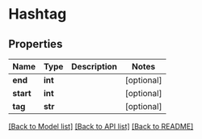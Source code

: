 # Hashtag

## Properties
Name | Type | Description | Notes
------------ | ------------- | ------------- | -------------
**end** | **int** |  | [optional] 
**start** | **int** |  | [optional] 
**tag** | **str** |  | [optional] 

[[Back to Model list]](../README.md#documentation-for-models) [[Back to API list]](../README.md#documentation-for-api-endpoints) [[Back to README]](../README.md)

